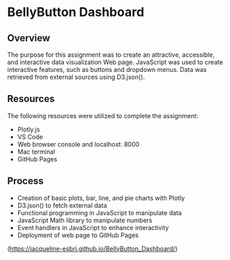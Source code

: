 # BellyButton Dashboard

## Overview

The purpose for this assignment was to create an attractive, accessible, and interactive data visualization Web page. JavaScript was used to create interactive features, such as buttons and dropdown menus. Data was retrieved from external sources using D3.json().

## Resources

The following resources were utilized to complete the assignment:

- Plotly.js 
- VS Code
- Web browser console and localhost: 8000
- Mac terminal
- GitHub Pages

## Process

- Creation of basic plots, bar, line, and pie charts with Plotly
- D3.json() to fetch external data
- Functional programming in JavaScript to manipulate data
- JavaScript Math library to manipulate numbers
- Event handlers in JavaScript to enhance interactivity
- Deployment of web page to GitHub Pages 

(https://jacqueline-esbri.github.io/BellyButton_Dashboard/)
